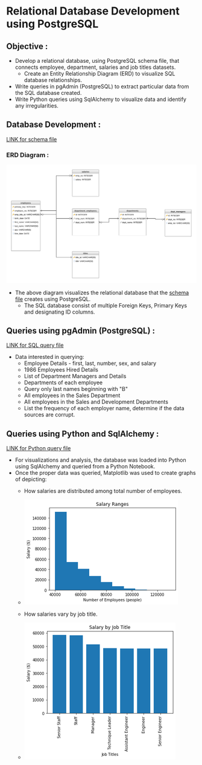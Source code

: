# **Relational Database Development using PostgreSQL**

## **Objective** :
* Develop a relational database, using PostgreSQL schema file, that connects employee, department, salaries and job titles datasets. 
  * Create an Entity Relationship Diagram (ERD) to visualize SQL database relationships.
* Write queries in pgAdmin (PostgreSQL) to extract particular data from the SQL database created. 
* Write Python queries using SqlAlchemy to visualize data and identify any irregularities. 


## **Database Development** :
[LINK for schema file](https://github.com/hedeencharles/PostgreSQL_Database_Project/blob/master/SQL_Files%26Queries/schema.sql)
### ERD Diagram :
![ERD Diagram](ERD_Diagram.png)

* The above diagram visualizes the relational database that the [schema file](https://github.com/hedeencharles/PostgreSQL_Database_Project/blob/master/SQL_Files%26Queries/schema.sql) creates using PostgreSQL. 
  * The SQL database consist of multiple Foreign Keys, Primary Keys and designating ID columns. 

## **Queries using pgAdmin (PostgreSQL)** :
[LINK for SQL query file](https://github.com/hedeencharles/PostgreSQL_Database_Project/blob/master/SQL_Files%26Queries/query.sql)
* Data interested in querying:
  * Employee Details - first, last, number, sex, and salary
  * 1986 Employees Hired Details 
  * List of Department Managers and Details 
  * Departments of each employee
  * Query only last names beginning with "B"
  * All employees in the Sales Department
  * All employees in the Sales and Development Departments
  * List the frequency of each employer name, determine if the data sources are corrupt. 

## **Queries using Python and SqlAlchemy** :
[LINK for Python query file](https://github.com/hedeencharles/PostgreSQL_Database_Project/blob/master/Python_Notebook%26Queries/.ipynb_checkpoints/bonus_file-checkpoint.ipynb)
* For visualizations and analysis, the database was loaded into Python using SqlAlchemy and queried from a Python Notebook.
* Once the proper data was queried, Matplotlib was used to create graphs of depicting:
  * How salaries are distributed among total number of employees. 
  * ![Salary Distribution](Python_Notebook&Queries/Visualizations/salary_ranges.png)

  * How salaries vary by job title. 
  * ![Salary Distribution](Python_Notebook&Queries/Visualizations/salary_titles.png)